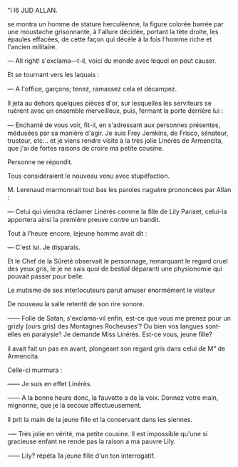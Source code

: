 "l l6 JUD ALLAN.

se montra un homme de stature herculéenne, la figure colorée barrée par une
moustache grisonnante, à l'allure décidée, portant la tète droite, les épaules
effacées, de cette façon qui décèle à la fois l'homme riche et l'ancien militaire.

— All right! s'exclama—t-il, voici du monde avec lequel on peut causer.

Et se tournant vers les laquais :

— A l'ofﬁce, garçons; tenez, ramassez cela et décampez.

Il jeta au dehors quelques pièces d'or, sur lesquelles les serviteurs se
ruèrent avec un ensemble merveilleux, puis, fermant la porte derrière lui :

— Enchanté de vous voir, ﬁt-il, en s'adressant aux personnes présentes,
médusées par sa manière d'agir. Je suis Frey Jemkins, de Frisco, sénateur,
trusteur, etc... et je viens rendre visite à la très jolie Linérès de Armencita,
que j'ai de fortes raisons de croire ma petite cousine.

Personne ne répondit.

Tous considéraient le nouveau venu avec stupéfaction.

M. Lerenaud marmonnait tout bas les paroles naguère prononcées par
Allan :

— Celui qui viendra réclamer Linérès comme la ﬁlle de Lily Pariset,
celui-la apportera ainsi la première preuve contre un bandit.

Tout à l'heure encore, lejeune homme avait dit :

— C'est lui. Je disparais.

Et le Chef de la Sûreté observait le personnage, remarquant le regard
cruel des yeux gris, le je ne sais quoi de bestial déparanti une physionomie
qui pouvait passer pour belle.

Le mutisme de ses interlocuteurs parut amuser énormément le visiteur

De nouveau la salle retentit de son rire sonore.

—— Folie de Satan, s'exclama-vil enﬁn, est-ce que vous me prenez pour
un grizly (ours gris) des Montagnes Rocheuses‘? Ou bien vos langues sont-
elles en paralysie‘! Je demande Miss Linérès. Est-ce vous, jeune ﬁlle?

il avait fait un pas en avant, plongeant son regard gris dans celui de
M“ de Armencita.

Celle-ci murmura :

—— Je suis en effet Linérès.

—— A la bonne heure donc, la fauvette a de la voix. Donnez votre main,
mignonne, que je la secoue affectueusement.

Il prit la main de la jeune ﬁlle et la conservant dans les siennes.

-— Très jolie en vérité, ma petite cousine. Il est impossible qu'une si
gracieuse enfant ne rende pas la raison a ma pauvre Lily.

—— Lily? répéta 1a jeune ﬁlle d'un ton interrogatif.

